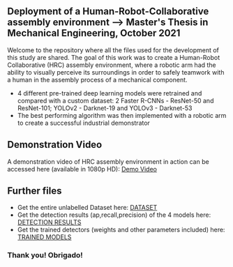 ## Deployment of a Human-Robot-Collaborative assembly environment --> Master's Thesis in Mechanical Engineering, October 2021

Welcome to the repository where all the files used for the development of this study are shared.
The goal of this work was to create a Human-Robot Collaborative (HRC) assembly environment, where a robotic arm had the ability to visually perceive its surroundings in order to safely teamwork with a human in the assembly process of a mechanical component.

* 4 different pre-trained deep learning models were retrained and compared with a custom dataset: 2 Faster R-CNNs - ResNet-50 and ResNet-101; YOLOv2 - Darknet-19 and YOLOv3 - Darknet-53
* The best performing algorithm was then implemented with a robotic arm to create a successful industrial demonstrator

## Demonstration Video

A demonstration video of HRC assembly environment in action can be accessed here (available in 1080p HD): [Demo Video]([https://drive.google.com/file/d/1dm0TF7PWZYt1xAQz2TjbWK4k832VvJIb/view](https://drive.google.com/file/d/1yc39Kkv7N6_zWGzytsVGpFLGxXBaBwr-/view))

## Further files
* Get the entire unlabelled Dataset here: [DATASET](https://drive.google.com/drive/folders/1EyPcvHgLtMx68qH2opfdCQB7vPRv1_NR?usp=sharing)
* Get the detection results (ap,recall,precision) of the 4 models here: [DETECTION RESULTS](https://drive.google.com/drive/folders/1VMDGM7Hc87C9SoyeVK3TCwOBDLMoTWcC?usp=sharing)
* Get the trained detectors (weights and other parameters included) here: [TRAINED MODELS](https://drive.google.com/drive/folders/1iw6DwgWslzrwfa4bWX86Xaz2XKEjFf9E?usp=sharing)

### Thank you! Obrigado!
